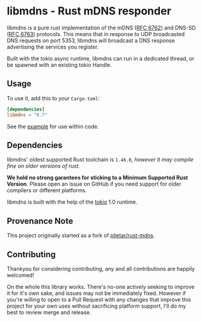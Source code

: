# libmdns - Rust mDNS responder

libmdns is a pure rust implementation of the mDNS ([RFC 6762]) and DNS-SD ([RFC 6763]) protocols. This means that in response to UDP broadcasted DNS requests on port 5353, libmdns will broadcast a DNS response advertising the services you register.

Built with the tokio async runtime, libmdns can run in a dedicated thread, or be spawned with an existing tokio Handle.

[RFC 6762]: https://tools.ietf.org/html/rfc6762
[RFC 6763]: https://tools.ietf.org/html/rfc6763

## Usage

To use it, add this to your `Cargo.toml`:

```toml
[dependencies]
libmdns = "0.7"
```

See the [example](https://github.com/librespot-org/libmdns/blob/stable-0.7.x/examples/register.rs) for use within code.

## Dependencies

libmdns' oldest supported Rust toolchain is `1.46.0`, _however it may compile fine on older versions of rust._

**We hold no strong garantees for sticking to a Minimum Supported Rust Version**. Please open an issue on GitHub if you need support for older compilers or different platforms.

libmdns is built with the help of the [tokio](https://github.com/tokio-rs/tokio) 1.0 runtime.

## Provenance Note

This project originally started as a fork of [plietar/rust-mdns](https://github.com/plietar/rust-mdns).

## Contributing

Thankyou for considering contributing, any and all contributions are happily welcomed!

On the whole this library works. There's no-one actively seeking to improve it for it's own sake, and issues may not be immediately fixed. However if you're willing to open to a Pull Request with any changes that improve this project for your own uses without sacrificing platform support, I'll do my best to review merge and release.
